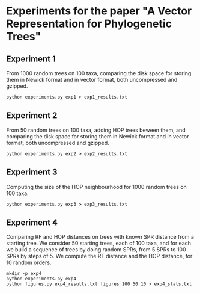 # Experiments for the paper "A Vector Representation for Phylogenetic Trees"

## Experiment 1

From 1000 random trees on 100 taxa, comparing the disk space for storing them in Newick format and in vector format, both uncompressed and gzipped.

```
python experiments.py exp1 > exp1_results.txt
```

## Experiment 2

From 50 random trees on 100 taxa, adding HOP trees beween them, and comparing the disk space for storing them in Newick format and in vector format, both uncompressed and gzipped.

```
python experiments.py exp2 > exp2_results.txt
```

## Experiment 3

Computing the size of the HOP neighbourhood for 1000 random trees on 100 taxa.

```
python experiments.py exp3 > exp3_results.txt
```

## Experiment 4

Comparing RF and HOP distances on trees with known SPR distance from a starting tree.
We consider 50 starting trees, each of 100 taxa, and for each we build a sequence of trees by doing random SPRs, from 5 SPRs to 100 SPRs by steps of 5.
We compute the RF distance and the HOP distance, for 10 random orders.

```
mkdir -p exp4
python experiments.py exp4
python figures.py exp4_results.txt figures 100 50 10 > exp4_stats.txt
```
